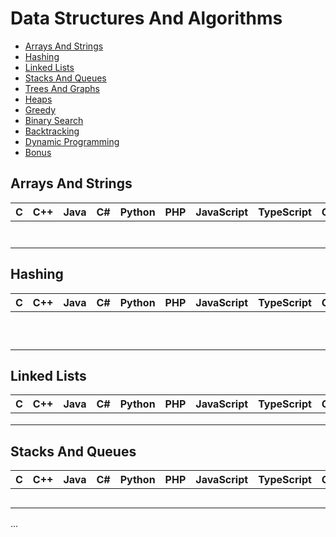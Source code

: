 # Data Structures And Algorithms

- [Arrays And Strings](#arrays-and-strings)
- [Hashing](#hashing)
- [Linked Lists](#linked-lists)
- [Stacks And Queues](#stacks-and-queues)
- [Trees And Graphs](#trees-and-graphs)
- [Heaps](#heaps)
- [Greedy](#greedy)
- [Binary Search](#binary-search)
- [Backtracking](#backtracking)
- [Dynamic Programming](#dynamic-programming)
- [Bonus](#bonus)

## Arrays And Strings

| C   | C++ | Java | C#  | Python | PHP | JavaScript | TypeScript | Go  | Rust |
| --- | --- | ---- | --- | ------ | --- | ---------- | ---------- | --- | ---- |
|     |     |      |     |        |     |            |            |     |      |
|     |     |      |     |        |     |            |            |     |      |
|     |     |      |     |        |     |            |            |     |      |
|     |     |      |     |        |     |            |            |     |      |
|     |     |      |     |        |     |            |            |     |      |
|     |     |      |     |        |     |            |            |     |      |
|     |     |      |     |        |     |            |            |     |      |

## Hashing

| C   | C++ | Java | C#  | Python | PHP | JavaScript | TypeScript | Go  | Rust |
| --- | --- | ---- | --- | ------ | --- | ---------- | ---------- | --- | ---- |
|     |     |      |     |        |     |            |            |     |      |
|     |     |      |     |        |     |            |            |     |      |
|     |     |      |     |        |     |            |            |     |      |
|     |     |      |     |        |     |            |            |     |      |
|     |     |      |     |        |     |            |            |     |      |
|     |     |      |     |        |     |            |            |     |      |
|     |     |      |     |        |     |            |            |     |      |
|     |     |      |     |        |     |            |            |     |      |
|     |     |      |     |        |     |            |            |     |      |
|     |     |      |     |        |     |            |            |     |      |

## Linked Lists

| C   | C++ | Java | C#  | Python | PHP | JavaScript | TypeScript | Go  | Rust |
| --- | --- | ---- | --- | ------ | --- | ---------- | ---------- | --- | ---- |
|     |     |      |     |        |     |            |            |     |      |
|     |     |      |     |        |     |            |            |     |      |
|     |     |      |     |        |     |            |            |     |      |

## Stacks And Queues

| C   | C++ | Java | C#  | Python | PHP | JavaScript | TypeScript | Go  | Rust |
| --- | --- | ---- | --- | ------ | --- | ---------- | ---------- | --- | ---- |
|     |     |      |     |        |     |            |            |     |      |
|     |     |      |     |        |     |            |            |     |      |
|     |     |      |     |        |     |            |            |     |      |
|     |     |      |     |        |     |            |            |     |      |
|     |     |      |     |        |     |            |            |     |      |

...
